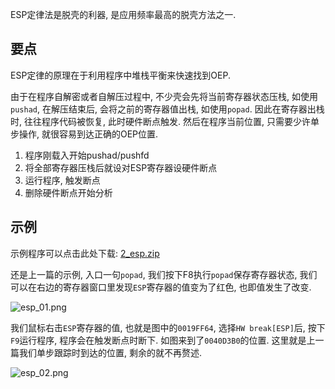 ESP定律法是脱壳的利器, 是应用频率最高的脱壳方法之一. 

## 要点

ESP定律的原理在于利用程序中堆栈平衡来快速找到OEP. 

由于在程序自解密或者自解压过程中, 不少壳会先将当前寄存器状态压栈, 如使用`pushad`, 在解压结束后, 会将之前的寄存器值出栈, 如使用`popad`. 因此在寄存器出栈时, 往往程序代码被恢复, 此时硬件断点触发. 然后在程序当前位置, 只需要少许单步操作, 就很容易到达正确的OEP位置. 

1. 程序刚载入开始pushad/pushfd
2. 将全部寄存器压栈后就设对ESP寄存器设硬件断点
3. 运行程序, 触发断点
4. 删除硬件断点开始分析

## 示例

示例程序可以点击此处下载: [2_esp.zip](https://github.com/ctf-wiki/ctf-wiki/blob/master/reverse/unpack/example/2_esp.zip)

还是上一篇的示例, 入口一句`popad`, 我们按下F8执行`popad`保存寄存器状态, 我们可以在右边的寄存器窗口里发现`ESP`寄存器的值变为了红色, 也即值发生了改变. 

![esp_01.png](/reverse/unpack/figure/esp_01.png)

我们鼠标右击`ESP`寄存器的值, 也就是图中的`0019FF64`, 选择`HW break[ESP]`后, 按下`F9`运行程序, 程序会在触发断点时断下. 如图来到了`0040D3B0`的位置. 这里就是上一篇我们单步跟踪时到达的位置, 剩余的就不再赘述.

![esp_02.png](/reverse/unpack/figure/esp_02.png)
